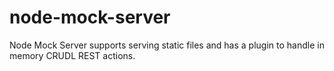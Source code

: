 node-mock-server
================

Node Mock Server supports serving static files and has a plugin to handle in memory CRUDL REST actions.